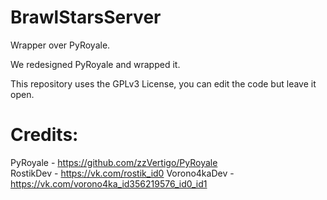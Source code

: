 # BrawlStarsServer
Wrapper over PyRoyale.

We redesigned PyRoyale and wrapped it.

This repository uses the GPLv3 License, you can edit the code but leave it open.

# Credits:
  PyRoyale - https://github.com/zzVertigo/PyRoyale<br>
  RostikDev - https://vk.com/rostik_id0
  Vorono4kaDev - https://vk.com/vorono4ka_id356219576_id0_id1
 
